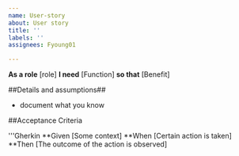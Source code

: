 ```yaml
---
name: User-story
about: User story
title: ''
labels: ''
assignees: Fyoung01

---
```


**As a role**  [role]
**I need** [Function]
**so that** [Benefit]

##Details and assumptions##
* document what you know

##Acceptance  Criteria

'''Gherkin
**Given [Some context]
**When [Certain action is taken]
**Then [The outcome of the action is observed]
